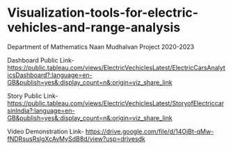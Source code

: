 # Visualization-tools-for-electric-vehicles-and-range-analysis
Department of Mathematics Naan Mudhalvan Project 2020-2023


Dashboard Public Link- https://public.tableau.com/views/ElectricVechiclesLatest/ElectricCarsAnalyticsDashboard?:language=en-GB&publish=yes&:display_count=n&:origin=viz_share_link


Story Public Link- https://public.tableau.com/views/ElectricVechiclesLatest/StoryofElectriccarsinIndia?:language=en-GB&publish=yes&:display_count=n&:origin=viz_share_link


Video Demonstration Link- https://drive.google.com/file/d/14OjBt-qMw-fNDRsusRslgXcAvMySdB8d/view?usp=drivesdk
